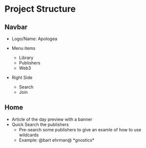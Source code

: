 # Project Structure

## Navbar

- Logo/Name: Apologea

- Menu items
  - Library
  - Publishers
  - Web3

- Right Side
  - Search
  - Join

## Home

- Article of the day preview with a banner
- Quick Search the publishers
  - Pre-search some publishers to give an examle of how to use wildcards
  - Example: @bart ehrman@ \*gnostics*
